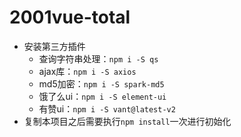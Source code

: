 # 2001vue-total

- 安装第三方插件
  - 查询字符串处理：`npm i -S qs`
  - ajax库：`npm i -S axios`
  - md5加密：`npm i -S spark-md5`
  - 饿了么ui：`npm i -S element-ui`
  - 有赞ui：`npm i -S vant@latest-v2`
- 复制本项目之后需要执行`npm install`一次进行初始化
